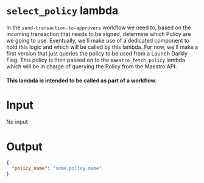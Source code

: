 # `select_policy` lambda

In the `send-transaction-to-approvers` workflow we need to, based on the incoming transaction that needs to be signed,
determine which Policy are we going to use. Eventually, we'll make use of a dedicated component to
hold this logic and which will be called by this lambda. For now, we'll make a first version that just
queries the policy to be used from a Launch Darkly Flag. This policy is then passed on to the
`maestro_fetch_policy` lambda which will be in charge of querying the Policy from the Maestro API.

#### This lambda is intended to be called as part of a workflow.

# Input

No input

# Output

```json
{
  "policy_name": "some.policy.name"
}
```